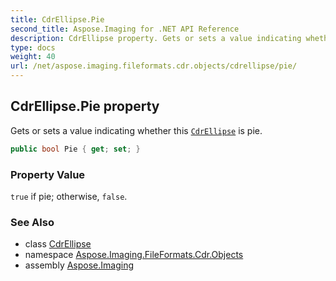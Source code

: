 ```yaml
---
title: CdrEllipse.Pie
second_title: Aspose.Imaging for .NET API Reference
description: CdrEllipse property. Gets or sets a value indicating whether this CdrEllipse is pie
type: docs
weight: 40
url: /net/aspose.imaging.fileformats.cdr.objects/cdrellipse/pie/
---
```

## CdrEllipse.Pie property

Gets or sets a value indicating whether this [`CdrEllipse`](../) is pie.

```csharp
public bool Pie { get; set; }
```

### Property Value

`true` if pie; otherwise, `false`.

### See Also

* class [CdrEllipse](../)
* namespace [Aspose.Imaging.FileFormats.Cdr.Objects](../../cdrellipse/)
* assembly [Aspose.Imaging](../../../)


